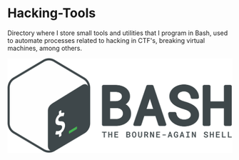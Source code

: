# Hacking-Tools

Directory where I store small tools and utilities that I program in Bash, used to automate processes related to hacking in CTF's, breaking virtual machines, among others.

![CPTS-logo](./img/bash.png)  
